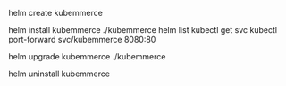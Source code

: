 helm create kubemmerce

helm install kubemmerce ./kubemmerce
helm list
kubectl get svc
kubectl port-forward svc/kubemmerce 8080:80

helm upgrade kubemmerce ./kubemmerce 

helm uninstall kubemmerce
